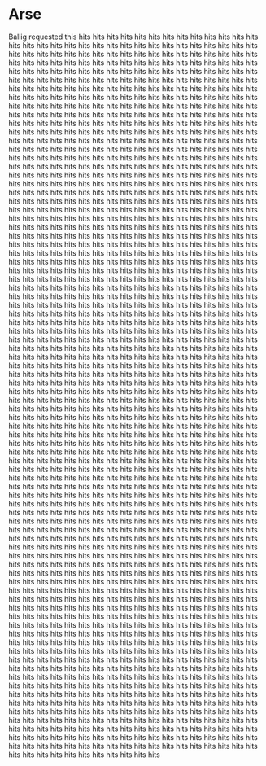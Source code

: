 # Arse
Ballig requested this
hits
hits
hits
hits
hits
hits
hits
hits
hits
hits
hits
hits
hits
hits
hits
hits
hits
hits
hits
hits
hits
hits
hits
hits
hits
hits
hits
hits
hits
hits
hits
hits
hits
hits
hits
hits
hits
hits
hits
hits
hits
hits
hits
hits
hits
hits
hits
hits
hits
hits
hits
hits
hits
hits
hits
hits
hits
hits
hits
hits
hits
hits
hits
hits
hits
hits
hits
hits
hits
hits
hits
hits
hits
hits
hits
hits
hits
hits
hits
hits
hits
hits
hits
hits
hits
hits
hits
hits
hits
hits
hits
hits
hits
hits
hits
hits
hits
hits
hits
hits
hits
hits
hits
hits
hits
hits
hits
hits
hits
hits
hits
hits
hits
hits
hits
hits
hits
hits
hits
hits
hits
hits
hits
hits
hits
hits
hits
hits
hits
hits
hits
hits
hits
hits
hits
hits
hits
hits
hits
hits
hits
hits
hits
hits
hits
hits
hits
hits
hits
hits
hits
hits
hits
hits
hits
hits
hits
hits
hits
hits
hits
hits
hits
hits
hits
hits
hits
hits
hits
hits
hits
hits
hits
hits
hits
hits
hits
hits
hits
hits
hits
hits
hits
hits
hits
hits
hits
hits
hits
hits
hits
hits
hits
hits
hits
hits
hits
hits
hits
hits
hits
hits
hits
hits
hits
hits
hits
hits
hits
hits
hits
hits
hits
hits
hits
hits
hits
hits
hits
hits
hits
hits
hits
hits
hits
hits
hits
hits
hits
hits
hits
hits
hits
hits
hits
hits
hits
hits
hits
hits
hits
hits
hits
hits
hits
hits
hits
hits
hits
hits
hits
hits
hits
hits
hits
hits
hits
hits
hits
hits
hits
hits
hits
hits
hits
hits
hits
hits
hits
hits
hits
hits
hits
hits
hits
hits
hits
hits
hits
hits
hits
hits
hits
hits
hits
hits
hits
hits
hits
hits
hits
hits
hits
hits
hits
hits
hits
hits
hits
hits
hits
hits
hits
hits
hits
hits
hits
hits
hits
hits
hits
hits
hits
hits
hits
hits
hits
hits
hits
hits
hits
hits
hits
hits
hits
hits
hits
hits
hits
hits
hits
hits
hits
hits
hits
hits
hits
hits
hits
hits
hits
hits
hits
hits
hits
hits
hits
hits
hits
hits
hits
hits
hits
hits
hits
hits
hits
hits
hits
hits
hits
hits
hits
hits
hits
hits
hits
hits
hits
hits
hits
hits
hits
hits
hits
hits
hits
hits
hits
hits
hits
hits
hits
hits
hits
hits
hits
hits
hits
hits
hits
hits
hits
hits
hits
hits
hits
hits
hits
hits
hits
hits
hits
hits
hits
hits
hits
hits
hits
hits
hits
hits
hits
hits
hits
hits
hits
hits
hits
hits
hits
hits
hits
hits
hits
hits
hits
hits
hits
hits
hits
hits
hits
hits
hits
hits
hits
hits
hits
hits
hits
hits
hits
hits
hits
hits
hits
hits
hits
hits
hits
hits
hits
hits
hits
hits
hits
hits
hits
hits
hits
hits
hits
hits
hits
hits
hits
hits
hits
hits
hits
hits
hits
hits
hits
hits
hits
hits
hits
hits
hits
hits
hits
hits
hits
hits
hits
hits
hits
hits
hits
hits
hits
hits
hits
hits
hits
hits
hits
hits
hits
hits
hits
hits
hits
hits
hits
hits
hits
hits
hits
hits
hits
hits
hits
hits
hits
hits
hits
hits
hits
hits
hits
hits
hits
hits
hits
hits
hits
hits
hits
hits
hits
hits
hits
hits
hits
hits
hits
hits
hits
hits
hits
hits
hits
hits
hits
hits
hits
hits
hits
hits
hits
hits
hits
hits
hits
hits
hits
hits
hits
hits
hits
hits
hits
hits
hits
hits
hits
hits
hits
hits
hits
hits
hits
hits
hits
hits
hits
hits
hits
hits
hits
hits
hits
hits
hits
hits
hits
hits
hits
hits
hits
hits
hits
hits
hits
hits
hits
hits
hits
hits
hits
hits
hits
hits
hits
hits
hits
hits
hits
hits
hits
hits
hits
hits
hits
hits
hits
hits
hits
hits
hits
hits
hits
hits
hits
hits
hits
hits
hits
hits
hits
hits
hits
hits
hits
hits
hits
hits
hits
hits
hits
hits
hits
hits
hits
hits
hits
hits
hits
hits
hits
hits
hits
hits
hits
hits
hits
hits
hits
hits
hits
hits
hits
hits
hits
hits
hits
hits
hits
hits
hits
hits
hits
hits
hits
hits
hits
hits
hits
hits
hits
hits
hits
hits
hits
hits
hits
hits
hits
hits
hits
hits
hits
hits
hits
hits
hits
hits
hits
hits
hits
hits
hits
hits
hits
hits
hits
hits
hits
hits
hits
hits
hits
hits
hits
hits
hits
hits
hits
hits
hits
hits
hits
hits
hits
hits
hits
hits
hits
hits
hits
hits
hits
hits
hits
hits
hits
hits
hits
hits
hits
hits
hits
hits
hits
hits
hits
hits
hits
hits
hits
hits
hits
hits
hits
hits
hits
hits
hits
hits
hits
hits
hits
hits
hits
hits
hits
hits
hits
hits
hits
hits
hits
hits
hits
hits
hits
hits
hits
hits
hits
hits
hits
hits
hits
hits
hits
hits
hits
hits
hits
hits
hits
hits
hits
hits
hits
hits
hits
hits
hits
hits
hits
hits
hits
hits
hits
hits
hits
hits
hits
hits
hits
hits
hits
hits
hits
hits
hits
hits
hits
hits
hits
hits
hits
hits
hits
hits
hits
hits
hits
hits
hits
hits
hits
hits
hits
hits
hits
hits
hits
hits
hits
hits
hits
hits
hits
hits
hits
hits
hits
hits
hits
hits
hits
hits
hits
hits
hits
hits
hits
hits
hits
hits
hits
hits
hits
hits
hits
hits
hits
hits
hits
hits
hits
hits
hits
hits
hits
hits
hits
hits
hits
hits
hits
hits
hits
hits
hits
hits
hits
hits
hits
hits
hits
hits
hits
hits
hits
hits
hits
hits
hits
hits
hits
hits
hits
hits
hits
hits
hits
hits
hits
hits
hits
hits
hits
hits
hits
hits
hits
hits
hits
hits
hits
hits
hits
hits
hits
hits
hits
hits
hits
hits
hits
hits
hits
hits
hits
hits
hits
hits
hits
hits
hits
hits
hits
hits
hits
hits
hits
hits
hits
hits
hits
hits
hits
hits
hits
hits
hits
hits
hits
hits
hits
hits
hits
hits
hits
hits
hits
hits
hits
hits
hits
hits
hits
hits
hits
hits
hits
hits
hits
hits
hits
hits
hits
hits
hits
hits
hits
hits
hits
hits
hits
hits
hits
hits
hits
hits
hits
hits
hits
hits
hits
hits
hits
hits
hits
hits
hits
hits
hits
hits
hits
hits
hits
hits
hits
hits
hits
hits
hits
hits
hits
hits
hits
hits
hits
hits
hits
hits
hits
hits
hits
hits
hits
hits
hits
hits
hits
hits
hits
hits
hits
hits
hits
hits
hits
hits
hits
hits
hits
hits
hits
hits
hits
hits
hits
hits
hits
hits
hits
hits
hits
hits
hits
hits
hits
hits
hits
hits
hits
hits
hits
hits
hits
hits
hits
hits
hits
hits
hits
hits
hits
hits
hits
hits
hits
hits
hits
hits
hits
hits
hits
hits
hits
hits
hits
hits
hits
hits
hits
hits
hits
hits
hits
hits
hits
hits
hits
hits
hits
hits
hits
hits
hits
hits
hits
hits
hits
hits
hits
hits
hits
hits
hits
hits
hits
hits
hits
hits
hits
hits
hits
hits
hits
hits
hits
hits
hits
hits
hits
hits
hits
hits
hits
hits
hits
hits
hits
hits
hits
hits
hits
hits
hits
hits
hits
hits
hits
hits
hits
hits
hits
hits
hits
hits
hits
hits
hits
hits
hits
hits
hits
hits
hits
hits
hits
hits
hits
hits
hits
hits
hits
hits
hits
hits
hits
hits
hits
hits
hits
hits
hits
hits
hits
hits
hits
hits
hits
hits
hits
hits
hits
hits
hits
hits
hits
hits
hits
hits
hits
hits
hits
hits
hits
hits
hits
hits
hits
hits
hits
hits
hits
hits
hits
hits
hits
hits
hits
hits
hits
hits
hits
hits
hits
hits
hits
hits
hits
hits
hits
hits
hits
hits
hits
hits
hits
hits
hits
hits
hits
hits
hits
hits
hits
hits
hits
hits
hits
hits
hits
hits
hits
hits
hits
hits
hits
hits
hits
hits
hits
hits
hits
hits
hits
hits
hits
hits
hits
hits
hits
hits
hits
hits
hits
hits
hits
hits
hits
hits
hits
hits
hits
hits
hits
hits
hits
hits
hits
hits
hits
hits
hits
hits
hits
hits
hits
hits
hits
hits
hits
hits
hits
hits
hits
hits
hits
hits
hits
hits
hits
hits
hits
hits
hits
hits
hits
hits
hits
hits
hits
hits
hits
hits
hits
hits
hits
hits
hits
hits
hits
hits
hits
hits
hits
hits
hits
hits
hits
hits
hits
hits
hits
hits
hits
hits
hits
hits
hits
hits
hits
hits
hits
hits
hits
hits
hits
hits
hits
hits
hits
hits
hits
hits
hits
hits
hits
hits
hits
hits
hits
hits
hits
hits
hits
hits
hits
hits
hits
hits
hits
hits
hits
hits
hits
hits
hits
hits
hits
hits
hits
hits
hits
hits
hits
hits
hits
hits
hits
hits
hits
hits
hits
hits
hits
hits
hits
hits
hits
hits
hits
hits
hits
hits
hits
hits
hits
hits
hits
hits
hits
hits
hits
hits
hits
hits
hits
hits
hits
hits
hits
hits
hits
hits
hits
hits
hits
hits
hits
hits
hits
hits
hits
hits
hits
hits
hits
hits
hits
hits
hits
hits
hits
hits
hits
hits
hits
hits
hits
hits
hits
hits
hits
hits
hits
hits
hits
hits
hits
hits
hits
hits
hits
hits
hits
hits
hits
hits
hits
hits
hits
hits
hits
hits
hits
hits
